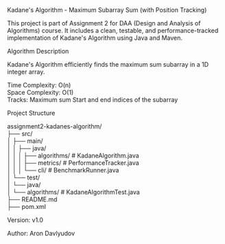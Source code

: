 Kadane's Algorithm - Maximum Subarray Sum (with Position Tracking)

This project is part of Assignment 2 for DAA (Design and Analysis of Algorithms) course. It includes a clean, testable, and performance-tracked implementation of Kadane's Algorithm using Java and Maven.

Algorithm Description

Kadane's Algorithm efficiently finds the maximum sum subarray in a 1D integer array.

Time Complexity: O(n)\
Space Complexity: O(1)\
Tracks:
  Maximum sum
  Start and end indices of the subarray

Project Structure

assignment2-kadanes-algorithm/\
├── src/\
│ ├── main/\
│ │ ├── java/\
│ │ │ ├── algorithms/ # KadaneAlgorithm.java\
│ │ │ ├── metrics/ # PerformanceTracker.java\
│ │ │ └── cli/ # BenchmarkRunner.java\
│ └── test/\
│ └── java/\
│ └── algorithms/ # KadaneAlgorithmTest.java\
├── README.md\
├── pom.xml

Version: v1.0

Author:
Aron Davlyudov
